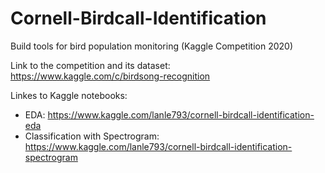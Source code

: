 # Cornell-Birdcall-Identification
Build tools for bird population monitoring (Kaggle Competition 2020)

Link to the competition and its dataset: https://www.kaggle.com/c/birdsong-recognition

Linkes to Kaggle notebooks:
- EDA: https://www.kaggle.com/lanle793/cornell-birdcall-identification-eda
- Classification with Spectrogram: https://www.kaggle.com/lanle793/cornell-birdcall-identification-spectrogram
